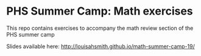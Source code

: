 # PHS Summer Camp: Math exercises

This repo contains exercises to accompany the math review section of the PHS summer camp

Slides available here: http://louisahsmith.github.io/math-summer-camp-19/